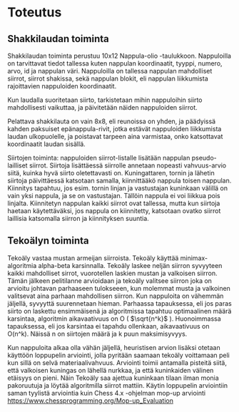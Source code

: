 # Toteutus

## Shakkilaudan toiminta

Shakkilaudan toiminta perustuu 10x12 Nappula-olio -taulukkoon. Nappuloilla on tarvittavat tiedot tallessa kuten nappulan koordinaatit, tyyppi, numero, arvo, id ja nappulan väri. Nappuloilla on tallessa nappulan mahdolliset siirrot, siirrot shakissa, sekä nappulan blokit, eli nappulan liikkumista rajoittavien nappuloiden koordinaatit. 
    
Kun laudalla suoritetaan siirto, tarkistetaan mihin nappuloihin siirto mahdollisesti vaikuttaa, ja päivitetään näiden nappuloiden siirrot.
    
Pelattava shakkilauta on vain 8x8, eli reunoissa on yhden, ja päädyissä kahden paksuiset epänappula-rivit, jotka estävät nappuloiden liikkumista laudan ulkopuolelle, ja poistavat tarpeen aina varmistaa, onko katsottavat koordinaatit laudan sisällä.
    
Siirtojen toiminta: nappuloiden siirrot-listalle lisätään nappulan pseudo-lailliset siirrot. Siirtoja lisättäessä siirrolle annetaan nopeasti vahvuus-arvio siitä, kuinka hyvä siirto oletettavasti on. Kuningattaren, tornin ja lähetin siirtoja päivittäessä katsotaan samalla, kiinnittääkö nappula toisen nappulan. Kiinnitys tapahtuu, jos esim. tornin linjan ja vastustajan kuninkaan välillä on vain yksi nappula, ja se on vastustajan. Tällöin nappula ei voi liikkua pois linjalta. Kiinnitetyn nappulan kaikki siirrot ovat tallessa, mutta kun siirtoja haetaan käytettäväksi, jos nappula on kiinnitetty, katsotaan ovatko siirrot laillisia katsomalla siirron ja kiinnityksen suuntia. 

## Tekoälyn toiminta

Tekoäly vastaa mustan armeijan siirroista. Tekoäly käyttää minimax-algoritmia alpha-beta karsinnalla. Tekoäly laskee neljän siirron syvyyteen kaikki mahdolliset sirrot, vuorotellen laskien mustan ja valkoisen siirron. Tämän jälkeen pelitilanne arvioidaan ja tekoäly valitsee siirron joka on arvioitu johtavan parhaaseen tulokseeen, kun molemmat musta ja valkoinen valitsevat aina parhaan mahdollisen siirron. Kun nappuloita on vähemmän jäljellä, syvyyttä suurennetaan hieman. Parhaassa tapauksessa, eli jos paras siirto on laskettu ensimmäisenä ja algoritmissa tapahtuu optimaalinen määrä karsintaa, algoritmin aikavaativuus on O ( $\sqrt{n^k}$ ). Huonoimmassa tapauksessa, eli jos karsintaa ei tapahdu ollenkaan, aikavaativuus on O(n^k). Näissä n on siirtojen määrä ja k puun maksimisyvyys.

Kun nappuloita alkaa olla vähän jäljellä, heuristisen arvion lisäksi otetaan käyttöön loppupelin arviointi, jolla pyritään saamaan tekoäly voittamaan peli kun sillä on selvä materiaalivahvuus. Arviointi toimii antamalla pisteitä siitä, että valkoisen kuningas on lähellä nurkkaa, ja että kuninkaiden välinen etäisyys on pieni. Näin Tekoäly saa ajettua kuninkaan tilaan ilman monia pakoruutuja ja löytää algoritmilla siirrot mattiin. Käytin loppupelin arviointiin saman tyylistä arviointia kuin Chess 4.x -ohjelman mop-up arviointi https://www.chessprogramming.org/Mop-up_Evaluation
